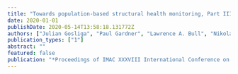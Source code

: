 ```yaml
---
title: "Towards population-based structural health monitoring, Part III: Graphs, networks and communities"
date: 2020-01-01
publishDate: 2020-05-14T13:58:18.131772Z
authors: ["Julian Gosliga", "Paul Gardner", "Lawrence A. Bull", "Nikolaos Dervilis", "Keith Worden"]
publication_types: ["1"]
abstract: ""
featured: false
publication: "*Proceedings of IMAC XXXVIII International Conference on Modal Analysis*"
---
```


